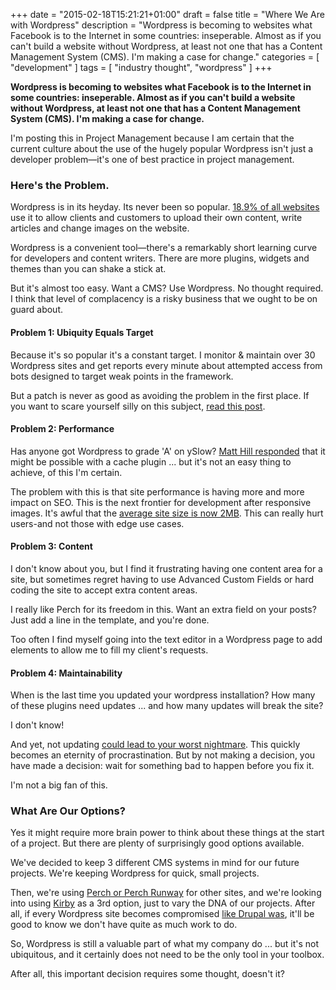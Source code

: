 +++
date = "2015-02-18T15:21:21+01:00"
draft = false
title = "Where We Are with Wordpress"
description = "Wordpress is becoming to websites what Facebook is to the Internet in some countries: inseperable. Almost as if you can't build a website without Wordpress, at least not one that has a Content Management System (CMS). I'm making a case for change."
categories = [
  "development"
]
tags = [ 
    "industry thought", 
    "wordpress"
]
+++

**Wordpress is becoming to websites what Facebook is to the Internet in some countries: inseperable. Almost as if you can't build a website without Wordpress, at least not one that has a Content Management System (CMS). I'm making a case for change.**

I'm posting this in Project Management because I am certain that the current culture about the use of the hugely popular Wordpress isn't just a developer problem—it's one of best practice in project management.

### Here's the Problem.

Wordpress is in its heyday. Its never been so popular. [18.9% of all websites](https://managewp.com/14-surprising-statistics-about-wordpress-usage "Manage WP Blog - where this statistic came from.") use it to allow clients and customers to upload their own content, write articles and change images on the website.

Wordpress is a convenient tool—there's a remarkably short learning curve for developers and content writers. There are more plugins, widgets and themes than you can shake a stick at.

But it's almost too easy. Want a CMS? Use Wordpress. No thought required. I think that level of complacency is a risky business that we ought to be on guard about.

#### Problem 1: Ubiquity Equals Target

Because it's so popular it's a constant target. I monitor & maintain over 30 Wordpress sites and get reports every minute about attempted access from bots designed to target weak points in the framework.

But a patch is never as good as avoiding the problem in the first place. If you want to scare yourself silly on this subject, [read this post](http://www.ranum.com/security/computer_security/editorials/dumb/index.html "The Six Dumbest Ideas in Computer Security").

#### Problem 2: Performance

Has anyone got Wordpress to grade 'A' on ySlow? [Matt Hill responded](https://twitter.com/matthillco/status/568031045699932160 "Mat Hill's tweet about Wordpress speeds") that it might be possible with a cache plugin ... but it's not an easy thing to achieve, of this I'm certain.

The problem with this is that site performance is having more and more impact on SEO. This is the next frontier for development after responsive images. It's awful that the [average site size is now 2MB](http://www.webperformancetoday.com/2013/06/05/web-page-growth-2010-2013/ "Blog post on Web Performance Today about the size of web pages."). This can really hurt users-and not those with edge use cases.

#### Problem 3: Content

I don't know about you, but I find it frustrating having one content area for a site, but sometimes regret having to use Advanced Custom Fields or hard coding the site to accept extra content areas.

I really like Perch for its freedom in this. Want an extra field on your posts? Just add a line in the template, and you're done.

Too often I find myself going into the text editor in a Wordpress page to add elements to allow me to fill my client's requests.

#### Problem 4: Maintainability

When is the last time you updated your wordpress installation? How many of these plugins need updates ... and how many updates will break the site?

I don't know!

And yet, not updating [could lead to your worst nightmare](http://blog.sucuri.net/2014/09/slider-revolution-plugin-critical-vulnerability-being-exploited.html "A plugin vulnerability that led to many sites being hacked."). This quickly becomes an eternity of procrastination. But by not making a decision, you have made a decision: wait for something bad to happen before you fix it.

I'm not a big fan of this.

### What Are Our Options?

Yes it might require more brain power to think about these things at the start of a project. But there are plenty of surprisingly good options available.

We've decided to keep 3 different CMS systems in mind for our future projects. We're keeping Wordpress for quick, small projects.

Then, we're using [Perch or Perch Runway](http://grabaperch.com "Perch website") for other sites, and we're looking into using [Kirby](http://getkirby.com/ "Kirby website") as a 3rd option, just to vary the DNA of our projects. After all, if every Wordpress site becomes compromised [like Drupal was](http://www.bbc.co.uk/news/technology-29846539 "BBC News: Millions of websites hit by Drupal hack attack"), it'll be good to know we don't have quite as much work to do.

So, Wordpress is still a valuable part of what my company do ... but it's not ubiquitous, and it certainly does not need to be the only tool in your toolbox.

After all, this important decision requires some thought, doesn't it?
